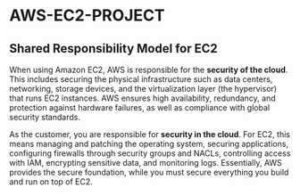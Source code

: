 # AWS-EC2-PROJECT
## Shared Responsibility Model for EC2

When using Amazon EC2, AWS is responsible for the **security of the cloud**. 
This includes securing the physical infrastructure such as data centers, networking, storage devices, 
and the virtualization layer (the hypervisor) that runs EC2 instances. AWS ensures high availability, 
redundancy, and protection against hardware failures, as well as compliance with global security standards.

As the customer, you are responsible for **security in the cloud**. For EC2, this means managing and patching 
the operating system, securing applications, configuring firewalls through security groups and NACLs, 
controlling access with IAM, encrypting sensitive data, and monitoring logs. Essentially, AWS provides the 
secure foundation, while you must secure everything you build and run on top of EC2.

